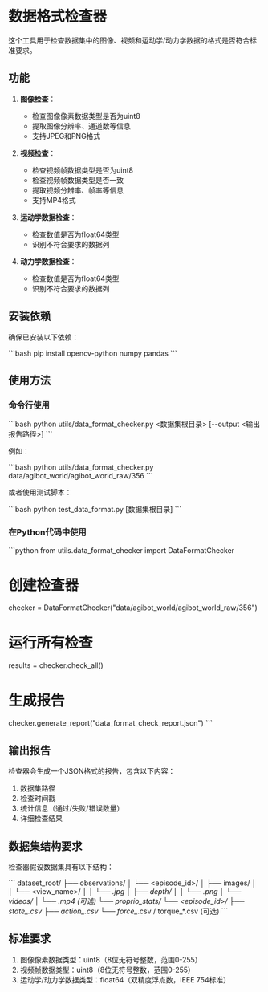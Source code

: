 # 数据格式检查器

这个工具用于检查数据集中的图像、视频和运动学/动力学数据的格式是否符合标准要求。

## 功能

1. **图像检查**：
   - 检查图像像素数据类型是否为uint8
   - 提取图像分辨率、通道数等信息
   - 支持JPEG和PNG格式

2. **视频检查**：
   - 检查视频帧数据类型是否为uint8
   - 检查视频帧数据类型是否一致
   - 提取视频分辨率、帧率等信息
   - 支持MP4格式

3. **运动学数据检查**：
   - 检查数值是否为float64类型
   - 识别不符合要求的数据列

4. **动力学数据检查**：
   - 检查数值是否为float64类型
   - 识别不符合要求的数据列

## 安装依赖

确保已安装以下依赖：

\`\`\`bash
pip install opencv-python numpy pandas
\`\`\`

## 使用方法

### 命令行使用

\`\`\`bash
python utils/data_format_checker.py <数据集根目录> [--output <输出报告路径>]
\`\`\`

例如：

\`\`\`bash
python utils/data_format_checker.py data/agibot_world/agibot_world_raw/356
\`\`\`

或者使用测试脚本：

\`\`\`bash
python test_data_format.py [数据集根目录]
\`\`\`

### 在Python代码中使用

\`\`\`python
from utils.data_format_checker import DataFormatChecker

# 创建检查器
checker = DataFormatChecker("data/agibot_world/agibot_world_raw/356")

# 运行所有检查
results = checker.check_all()

# 生成报告
checker.generate_report("data_format_check_report.json")
\`\`\`

## 输出报告

检查器会生成一个JSON格式的报告，包含以下内容：

1. 数据集路径
2. 检查时间戳
3. 统计信息（通过/失败/错误数量）
4. 详细检查结果

## 数据集结构要求

检查器假设数据集具有以下结构：

\`\`\`
dataset_root/
├── observations/
│   └── <episode_id>/
│       ├── images/
│       │   └── <view_name>/
│       │       └── *.jpg
│       ├── depth/
│       │   └── *.png
│       └── videos/
│           └── *.mp4 (可选)
└── proprio_stats/
    └── <episode_id>/
        ├── state_*.csv
        ├── action_*.csv
        └── force_*.csv / torque_*.csv (可选)
\`\`\`

## 标准要求

1. 图像像素数据类型：uint8（8位无符号整数，范围0-255）
2. 视频帧数据类型：uint8（8位无符号整数，范围0-255）
3. 运动学/动力学数据类型：float64（双精度浮点数，IEEE 754标准）
